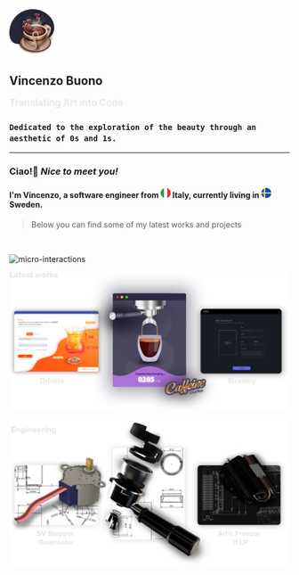<img src="assets/espressoshock-profile-pic-thumb.png" width="84px" height="84px"/>

<h2>Vincenzo Buono<br>
<p style="font-size:80%;color: #E6E8ED">Translating Art into Code<p></h2>

### `Dedicated to the exploration of the beauty through an aesthetic of 0s and 1s.`

---
<!-- # Ciao, I'm Vincenzo 👋 <img src="assets/wave.gif" width="40"> -->

### Ciao!👋 _Nice to meet you!_ 
#### I'm Vincenzo, a software engineer from <img src="assets/it-flag.svg" width="18"/> **Italy**, currently living in <img src="assets/se-flag.svg" width="18"/> **Sweden**. 

> Below you can find some of my latest works and projects

<br>
<!-- ## Latest works -->

![micro-interactions](assets/micro-interactions-cropped-alpha.png)

![latest espressoshock work](assets/latest-works-static.png)

![engineering espressoshock](assets/engineering-static.png)



<!--
**espressoshock/espressoshock** is a ✨ _special_ ✨ repository because its `README.md` (this file) appears on your GitHub profile.

Here are some ideas to get you started:

- 🔭 I’m currently working on ...
- 🌱 I’m currently learning ...
- 👯 I’m looking to collaborate on ...
- 🤔 I’m looking for help with ...
- 💬 Ask me about ...
- 📫 How to reach me: ...
- 😄 Pronouns: ...
- ⚡ Fun fact: ...
-->
